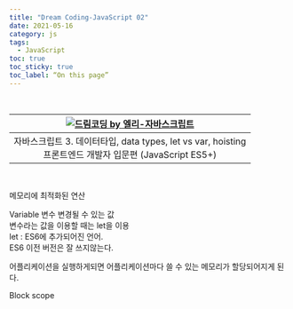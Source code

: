 ```yaml
---
title: "Dream Coding-JavaScript 02"
date: 2021-05-16
category: js
tags:
  - JavaScript
toc: true
toc_sticky: true
toc_label: “On this page”
---
```


<link rel="stylesheet" type="text/css" href="/assets/css/markdown.css">

<br>

|[![드림코딩 by 엘리-자바스크립트](http://img.youtube.com/vi/OCCpGh4ujb8/0.jpg)](https://www.youtube.com/watch?v=OCCpGh4ujb8)|
|:---:|
|자바스크립트 3. 데이터타입, data types, let vs var, hoisting <br> 프론트엔드 개발자 입문편 (JavaScript ES5+)|

<br>


메모리에 최적화된 연산  

Variable 변수  변경될 수 있는 값  
변수라는 값을 이용할 때는 let을 이용  
let : ES6에 추가되어진 언어.  
ES6 이전 버전은 잘 쓰지않는다.  

어플리케이션을 실행하게되면 어플리케이션마다 쓸 수 있는 메모리가 할당되어지게 된다.  

Block scope
